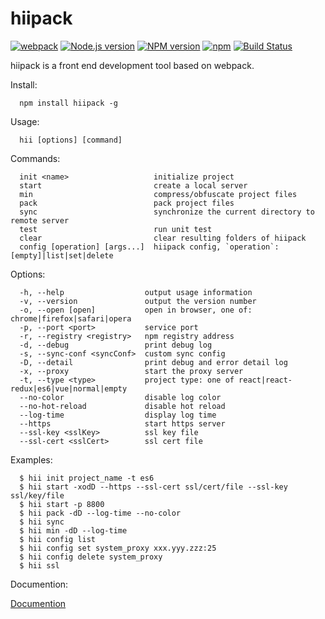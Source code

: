 # hiipack

[![webpack](https://img.shields.io/badge/hiipack-%20based%20on%20webpack%20-green.svg?style=flat)](https://webpack.github.io/)
[![Node.js version](https://img.shields.io/badge/node-%3E%3D0.12.7-orange.svg)](https://nodejs.org/)
[![NPM version](https://img.shields.io/npm/v/hiipack.svg?style=flat)](https://www.npmjs.org/package/hiipack)
[![npm](https://img.shields.io/npm/dm/hiipack.svg)](https://www.npmjs.com/package/hiipack)
[![Build Status](https://travis-ci.org/zdying/hiipack.svg?branch=2.0.0)](https://travis-ci.org/zdying/hiipack)

hiipack is a front end development tool based on webpack.


  Install:
  
      npm install hiipack -g

  Usage: 
    
      hii [options] [command]
  
  
  Commands:
  
      init <name>                   initialize project
      start                         create a local server
      min                           compress/obfuscate project files
      pack                          pack project files
      sync                          synchronize the current directory to remote server
      test                          run unit test
      clear                         clear resulting folders of hiipack
      config [operation] [args...]  hiipack config, `operation`: [empty]|list|set|delete
  
  Options:

      -h, --help                  output usage information
      -v, --version               output the version number
      -o, --open [open]           open in browser, one of: chrome|firefox|safari|opera
      -p, --port <port>           service port
      -r, --registry <registry>   npm registry address
      -d, --debug                 print debug log
      -s, --sync-conf <syncConf>  custom sync config
      -D, --detail                print debug and error detail log
      -x, --proxy                 start the proxy server
      -t, --type <type>           project type: one of react|react-redux|es6|vue|normal|empty
      --no-color                  disable log color
      --no-hot-reload             disable hot reload
      --log-time                  display log time
      --https                     start https server
      --ssl-key <sslKey>          ssl key file
      --ssl-cert <sslCert>        ssl cert file
  
  
  Examples:

      $ hii init project_name -t es6
      $ hii start -xodD --https --ssl-cert ssl/cert/file --ssl-key ssl/key/file
      $ hii start -p 8800
      $ hii pack -dD --log-time --no-color
      $ hii sync
      $ hii min -dD --log-time
      $ hii config list
      $ hii config set system_proxy xxx.yyy.zzz:25
      $ hii config delete system_proxy
      $ hii ssl

  Documention:

  [Documention](https://zdying.gitbooks.io/hiipack_doc/content/)